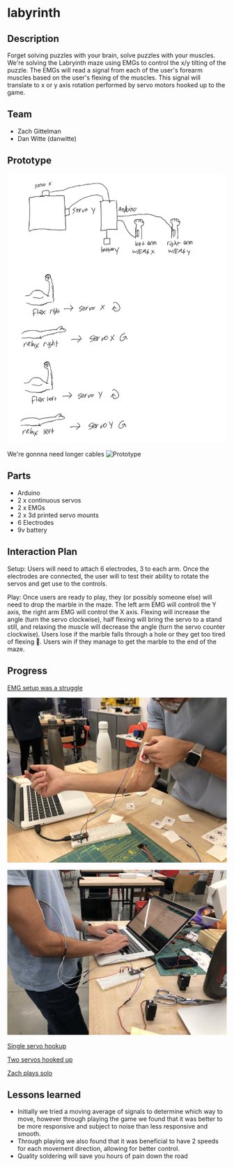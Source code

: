 # labyrinth

## Description

Forget solving puzzles with your brain, solve puzzles with your muscles. We're solving the Labryinth maze using EMGs to control the x/y tilting of the puzzle. The EMGs will read a signal from each of the user's forearm muscles based on the user's flexing of the muscles. This signal will translate to x or y axis rotation performed by servo motors hooked up to the game.


## Team
* Zach Gittelman
* Dan Witte (danwitte)

## Prototype
![Diagram](labryinth%20diagram.png)

We're gonnna need longer cables
![Prototype](prototype.jpg)


## Parts

* Arduino
* 2 x continuous servos
* 2 x EMGs
* 2 x 3d printed servo mounts
* 6 Electrodes
* 9v battery

## Interaction Plan

Setup: Users will need to attach 6 electrodes, 3 to each arm. Once the electrodes are connected, the user will to test their ability to rotate the servos and get use to the controls. 

Play: Once users are ready to play, they (or possibly someone else) will need to drop the marble in the maze. The left arm EMG will controll the Y axis, the right arm EMG will control the X axis. Flexing will increase the angle (turn the servo clockwise), half flexing will bring the servo to a stand still, and relaxing the muscle will decrease the angle (turn the servo counter clockwise). Users lose if the marble falls through a hole or they get too tired of flexing :muscle:. Users win if they manage to get the marble to the end of the maze.

## Progress

[EMG setup was a struggle](https://photos.app.goo.gl/P11KadpmMwnDEAYr6)

![Zach is EMG'd up](IMG_0815.jpg)

![Measuring signals](IMG_0818.jpg)

[Single servo hookup](https://photos.app.goo.gl/kSsvtbHaXER2PTeY9)

[Two servos hooked up](https://photos.app.goo.gl/J16m6d5j8TJG6g228)

[Zach plays solo](https://photos.app.goo.gl/uBBdr7Vkce5WfSMp9)

## Lessons learned

* Initially we tried a moving average of signals to determine which way to move, however through playing the game we found that it was better to be more responsive and subject to noise than less responsive and smooth.
* Through playing we also found that it was beneficial to have 2 speeds for each movement direction, allowing for better control.
* Quality soldering will save you hours of pain down the road
